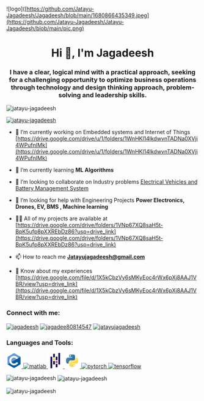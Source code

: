 ![logo]([https://github.com/Jatayu-Jagadeesh/Jagadeesh/blob/main/1680866435349.jpeg](https://github.com/Jatayu-Jagadeesh/Jatayu-Jagadeesh/blob/main/pic.png)
<h1 align="center">Hi 👋, I'm Jagadeesh</h1>
<h3 align="center">I have a clear, logical mind with a practical approach, seeking for a challenging opportunity to optimize business operations through technology and design thinking approach, problem-solving and leadership skills.</h3>


<p align="left"> <img src="https://komarev.com/ghpvc/?username=jatayu-jagadeesh&label=Profile%20views&color=0e75b6&style=flat" alt="jatayu-jagadeesh" /> </p>

<p align="left"> <a href="https://github.com/ryo-ma/github-profile-trophy"><img src="https://github-profile-trophy.vercel.app/?username=jatayu-jagadeesh" alt="jatayu-jagadeesh" /></a> </p>

- 🔭 I’m currently working on Embedded systems and Internet of Things [https://drive.google.com/drive/u/1/folders/1WnHKl14lkdwvnTADNa0XVji4WPufnIMk](https://drive.google.com/drive/u/1/folders/1WnHKl14lkdwvnTADNa0XVji4WPufnIMk)

- 🌱 I’m currently learning **ML Algorithms**

- 👯 I’m looking to collaborate on Industry problems [Electrical Vehicles and Battery Management System](https://drive.google.com/drive/u/1/folders/1J435vmMiqx4xgTtZaPgEo7zJ71E0Nlh-)

- 🤝 I’m looking for help with Engineering Projects **Power Electronics, Drones, EV, BMS , Machine learning**

- 👨‍💻 All of my projects are available at [https://drive.google.com/drive/folders/1VNp67XQ8saH5t-BpK5ufp8pXXREbDz86?usp=drive_link](https://drive.google.com/drive/folders/1VNp67XQ8saH5t-BpK5ufp8pXXREbDz86?usp=drive_link)

- 📫 How to reach me **Jatayujagadeesh@gmail.com**

- 📄 Know about my experiences [https://drive.google.com/file/d/1X5kCbzVy6sMKyEoc4rWx6pXj8AAJ1VBR/view?usp=drive_link](https://drive.google.com/file/d/1X5kCbzVy6sMKyEoc4rWx6pXj8AAJ1VBR/view?usp=drive_link)

<h3 align="left">Connect with me:</h3>
<p align="left">
<a href="https://dev.to/jagadeesh" target="blank"><img align="center" src="https://raw.githubusercontent.com/rahuldkjain/github-profile-readme-generator/master/src/images/icons/Social/devto.svg" alt="jagadeesh" height="30" width="40" /></a>
<a href="https://twitter.com/jagadee80814547" target="blank"><img align="center" src="https://raw.githubusercontent.com/rahuldkjain/github-profile-readme-generator/master/src/images/icons/Social/twitter.svg" alt="jagadee80814547" height="30" width="40" /></a>
<a href="https://linkedin.com/in/jatayujagadeesh" target="blank"><img align="center" src="https://raw.githubusercontent.com/rahuldkjain/github-profile-readme-generator/master/src/images/icons/Social/linked-in-alt.svg" alt="jatayujagadeesh" height="30" width="40" /></a>
</p>

<h3 align="left">Languages and Tools:</h3>
<p align="left"> <a href="https://www.cprogramming.com/" target="_blank" rel="noreferrer"> <img src="https://raw.githubusercontent.com/devicons/devicon/master/icons/c/c-original.svg" alt="c" width="40" height="40"/> </a> <a href="https://www.mathworks.com/" target="_blank" rel="noreferrer"> <img src="https://upload.wikimedia.org/wikipedia/commons/2/21/Matlab_Logo.png" alt="matlab" width="40" height="40"/> </a> <a href="https://pandas.pydata.org/" target="_blank" rel="noreferrer"> <img src="https://raw.githubusercontent.com/devicons/devicon/2ae2a900d2f041da66e950e4d48052658d850630/icons/pandas/pandas-original.svg" alt="pandas" width="40" height="40"/> </a> <a href="https://www.python.org" target="_blank" rel="noreferrer"> <img src="https://raw.githubusercontent.com/devicons/devicon/master/icons/python/python-original.svg" alt="python" width="40" height="40"/> </a> <a href="https://pytorch.org/" target="_blank" rel="noreferrer"> <img src="https://www.vectorlogo.zone/logos/pytorch/pytorch-icon.svg" alt="pytorch" width="40" height="40"/> </a> <a href="https://www.tensorflow.org" target="_blank" rel="noreferrer"> <img src="https://www.vectorlogo.zone/logos/tensorflow/tensorflow-icon.svg" alt="tensorflow" width="40" height="40"/> </a> </p>

<p><img align="left" src="https://github-readme-stats.vercel.app/api/top-langs?username=jatayu-jagadeesh&show_icons=true&locale=en&layout=compact" alt="jatayu-jagadeesh" /></p>

<p>&nbsp;<img align="center" src="https://github-readme-stats.vercel.app/api?username=jatayu-jagadeesh&show_icons=true&locale=en" alt="jatayu-jagadeesh" /></p>

<p><img align="center" src="https://github-readme-streak-stats.herokuapp.com/?user=jatayu-jagadeesh&" alt="jatayu-jagadeesh" /></p>
